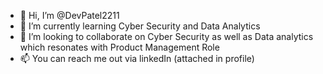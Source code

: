 - 👋 Hi, I’m @DevPatel2211
- 🌱 I’m currently learning Cyber Security and Data Analytics
- 💞️ I’m looking to collaborate on Cyber Security as well as Data analytics which resonates with Product Management Role
- 📫 You can reach me out via linkedIn (attached in profile)

<!---
DevPatel2211/DevPatel2211 is a ✨ special ✨ repository because its `README.md` (this file) appears on your GitHub profile.
You can click the Preview link to take a look at your changes.
--->
